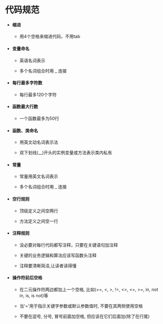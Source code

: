 # **代码规范**

- #### **缩进**

  - 用4个空格来缩进代码，不用tab

- #### **变量命名**

  - 英语名词表示

  - 多个名词组合时用 _ 连接

- #### **每行最多字符数**

  - 每行最多120个字符

- #### **函数最大行数**

  - 一个函数最多为50行

- #### **函数、类命名**

  - 用英文动名词表示法

  - 双下划线(__)开头的实例变量或方法表示类内私有

- #### **常量**

  - 常量用英文名词表示

  - 多个名词组合时用 _ 连接

- #### **空行规则**

  - 顶级定义之间空两行

  - 方法定义之间空一行

- #### **注释规则**

  - 没必要对每行代码都写注释，只要在关键语句加注释

  - 关键的业务逻辑和算法应该写函数头注释

  - 注释要清晰简洁,让读者读得懂

- #### **操作符前后空格**

  - 在二元操作符两边都加上一个空格, 比如(==, <, >, !=, <>, <=, >=, in, not in, is, is not)等

  - 当'='用于指示关键字参数或默认参数值时, 不要在其两侧使用空格
  - 不要在逗号, 分号, 冒号前面加空格, 但应该在它们后面加(除了在行尾)